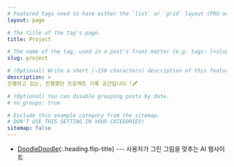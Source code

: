 ```yaml
---
# Featured tags need to have either the `list` or `grid` layout (PRO only).
layout: page

# The title of the tag's page.
title: Project

# The name of the tag, used in a post's front matter (e.g. tags: [<slug>]).
slug: project

# (Optional) Write a short (~150 characters) description of this featured tag.
description: >
진행하고 있는, 진행했던 프로젝트 기록 공간입니다 !🖍

# (Optional) You can disable grouping posts by date.
# no_groups: true

# Exclude this example category from the sitemap.
# DON'T USE THIS SETTING IN YOUR CATEGORIES!
sitemap: false
---
```


* [DoodleDoodle]{:.heading.flip-title} --- 사용자가 그린 그림을 맞추는 AI 웹사이트

[DoodleDoodle]: ./doodledoodle
